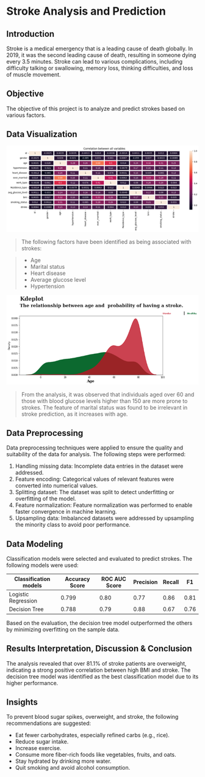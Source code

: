 # Stroke Analysis and Prediction


## Introduction
Stroke is a medical emergency that is a leading cause of death globally. In 2019, it was the second leading cause of death, resulting in someone dying every 3.5 minutes. Stroke can lead to various complications, including difficulty talking or swallowing, memory loss, thinking difficulties, and loss of muscle movement.

## Objective
The objective of this project is to analyze and predict strokes based on various factors.

## Data Visualization
<img src='./Figure/corr.png' width='800'>

> The following factors have been identified as being associated with strokes:

> - Age
> - Marital status
> - Heart disease
> - Average glucose level
> - Hypertension

<img src='./Figure/relationship.png' width='800'>

> From the analysis, it was observed that individuals aged over 60 and those with blood glucose levels higher than 150 are more prone to strokes. The feature of marital status was found to be irrelevant in stroke prediction, as it increases with age.

## Data Preprocessing

Data preprocessing techniques were applied to ensure the quality and suitability of the data for analysis. The following steps were performed:

1. Handling missing data: Incomplete data entries in the dataset were addressed.
2. Feature encoding: Categorical values of relevant features were converted into numerical values.
3. Splitting dataset: The dataset was split to detect underfitting or overfitting of the model.
4. Feature normalization: Feature normalization was performed to enable faster convergence in machine learning.
5. Upsampling data: Imbalanced datasets were addressed by upsampling the minority class to avoid poor performance.


## Data Modeling

Classification models were selected and evaluated to predict strokes. The following models were used:


| Classification models | Accuracy Score | ROC AUC Score | Precision | Recall | F1 |
|-------------------|------------------|---------------|-------|-----------|--------------|
| Logistic Regression | 0.799           | 0.80        | 0.77   | 0.86      | 0.81        | 
| Decision Tree       | 0.788           | 0.79        | 0.88   | 0.67         | 0.76        | 


Based on the evaluation, the decision tree model outperformed the others by minimizing overfitting on the sample data.

## Results Interpretation, Discussion & Conclusion
The analysis revealed that over 81.1% of stroke patients are overweight, indicating a strong positive correlation between high BMI and stroke. The decision tree model was identified as the best classification model due to its higher performance.

## Insights
To prevent blood sugar spikes, overweight, and stroke, the following recommendations are suggested:

- Eat fewer carbohydrates, especially refined carbs (e.g., rice).
- Reduce sugar intake.
- Increase exercise.
- Consume more fiber-rich foods like vegetables, fruits, and oats.
- Stay hydrated by drinking more water.
- Quit smoking and avoid alcohol consumption.
